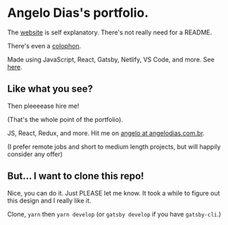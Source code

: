 # Angelo Dias's portfolio.

The [website](https://angelodias.com.br) is self explanatory. There's not really need for a README.

There's even a [colophon](https://www.angelodias.com.br/about/#colophon).

Made using JavaScript, React, Gatsby, Netlify, VS Code, and more. See [here](https://www.angelodias.com.br/about/#colophon).

## Like what you see?

Then pleeeease hire me!

(That's the whole point of the portfolio).

JS, React, Redux, and more. Hit me on [angelo at angelodias.com.br](mailto:angelo@angelodias.com.br).

(I prefer remote jobs and short to medium length projects, but will happily consider any offer)

## But... I want to clone this repo!

Nice, you can do it. Just PLEASE let me know. It took a while to figure out this design and I really like it.

Clone, `yarn` then `yarn develop` (or `gatsby develop` if you have `gatsby-cli`.)
